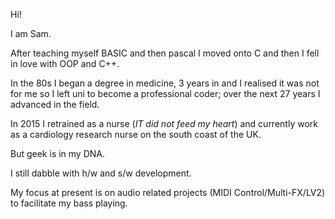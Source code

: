 Hi!


I am Sam.


After teaching myself BASIC and then pascal I moved onto C and then I fell in love with OOP and C++.

In the 80s I began a degree in medicine, 3 years in and I realised it was not for me so I left uni to become a professional coder; over the next 27 years I advanced in the field.

In 2015 I retrained as a nurse (_IT did not feed my heart_) and currently work as a cardiology research nurse on the south coast of the UK.

But geek is in my DNA.

I still dabble with h/w and s/w development.

My focus at present is on audio related projects (MIDI Control/Multi-FX/LV2) to facilitate my bass playing.

